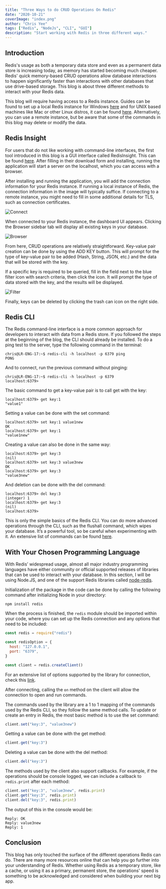 ```yaml
---
title: "Three Ways to do CRUD Operations On Redis"
date: "2020-10-21"
coverImage: "index.png"
author: "Chris Yee"
tags: ["Redis", "NodeJs", "CLI", "GUI"]
description: "Start working with Redis in three different ways."
---
```


## Introduction

Redis's usage as both a temporary data store and even as a permanent data store is increasing today, as memory has started becoming much cheaper. Redis' quick memory-based CRUD operations allow database interactions to happen significantly faster than interactions with other databases that use drive-based storage. This blog is about three different methods to interact with your Redis data.

This blog will require having access to a Redis instance. Guides can be found to set up a local Redis instance for Windows [here](https://redislabs.com/blog/redis-on-windows-10/) and for UNIX based machines like Mac or other Linux distros, it can be found [here](https://redis.io/topics/quickstart). Alternatively, you can use a remote instance, but be aware that some of the commands in this blog may delete or modify the data.

## Redis Insight

For users that do not like working with command-line interfaces, the first tool introduced in this blog is a GUI interface called RedisInsight. This can be found [here](https://redislabs.com/redis-enterprise/redis-insight/). After filling in their download form and installing, running the application will start a server on the localhost, which you can access with a browser.

After installing and running the application, you will add the connection information for your Redis instance. If running a local instance of Redis, the connection information in the image will typically suffice. If connecting to a remote instance, you might need to fill in some additional details for TLS, such as connection certificates.

![Connect](connect.png)

When connected to your Redis instance, the dashboard UI appears. Clicking the Browser sidebar tab will display all existing keys in your database.

![Browser](browser.png)

From here, CRUD operations are relatively straightforward. Key-value pair creation can be done by using the ADD KEY button. This will prompt for the type of key-value pair to be added (Hash, String, JSON, etc.) and the data that will be stored with the key.

If a specific key is required to be queried, fill in the field next to the blue filter icon with search criteria, then click the icon. It will prompt the type of data stored with the key, and the results will be displayed.

![Filter](filter.png)

Finally, keys can be deleted by clicking the trash can icon on the right side.

## Redis CLI

The Redis command-line interface is a more common approach for developers to interact with data from a Redis store. If you followed the steps at the beginning of the blog, the CLI should already be installed. To do a ping test to the server, type the following command in the terminal:

```console
chris@LR-ENG-17:~$ redis-cli -h localhost -p 6379 ping
PONG
```

And to connect, run the previous command without pinging:

```console
chris@LR-ENG-17:~$ redis-cli -h localhost -p 6379
localhost:6379>
```

The basic command to get a key-value pair is to call get with the key:

```console
localhost:6379> get key:1
"value1"
```

Setting a value can be done with the set command:

```console
localhost:6379> set key:1 value1new
OK
localhost:6379> get key:1
"value1new"
```

Creating a value can also be done in the same way:

```console
localhost:6379> get key:3
(nil)
localhost:6379> set key:3 value3new
OK
localhost:6379> get key:3
"value3new"
```

And deletion can be done with the del command:

```console
localhost:6379> del key:3
(integer) 1
localhost:6379> get key:3
(nil)
localhost:6379>
```

This is only the simple basics of the Redis CLI. You can do more advanced operations through the CLI, such as the flushall command, which wipes your database. It’s a powerful tool, so be careful when experimenting with it. An extensive list of commands can be found [here](https://redis.io/commands).

## With Your Chosen Programming Language

With Redis’ widespread usage, almost all major industry programming languages have either community or official supported releases of libraries that can be used to interact with your database. In this section, I will be using Node.JS, and one of the support Redis libraries called [node-redis](https://github.com/NodeRedis/node-redis).

Initialization of the package in the code can be done by calling the following command after initializing Node in your directory:

```console
npm install redis
```

When the process is finished, the `redis` module should be imported within your code, where you can set up the Redis connection and any options that need to be included:

```javascript
const redis = require("redis")

const redisOption = {
  host: "127.0.0.1",
  port: "6379",
}

const client = redis.createClient()
```

For an extensive list of options supported by the library for connection, check this [link](https://github.com/NodeRedis/node-redis#API).

After connecting, calling the `on` method on the client will allow the connection to open and run commands.

The commands used by the library are a 1 to 1 mapping of the commands used by the Redis CLI, so they follow the same method calls. To update or create an entry in Redis, the most basic method is to use the set command:

```javascript
client.set("key:3", "value3new")
```

Getting a value can be done with the get method:

```javascript
client.get("key:3")
```

Deleting a value can be done with the del method:

```javascript
client.del("key:3")
```

The methods used by the client also support callbacks. For example, if the operations should be console logged, we can include a callback to `redis.print` after each method:

```javascript
client.set("key:3", "value3new", redis.print)
client.get("key:3", redis.print)
client.del("key:3", redis.print)
```

The output of this in the console would be:

```console
Reply: OK
Reply: value3new
Reply: 1
```

## Conclusion

This blog has only touched the surface of the different operations Redis can do. There are many more resources online that can help you go further into your understanding of Redis. Whether using Redis as a temporary store, like a cache, or using it as a primary, permanent store, the operations' speed is something to be acknowledged and considered when building your next big app.
